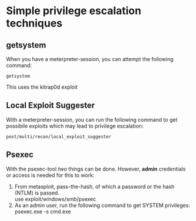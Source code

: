 # Simple privilege escalation techniques

## getsystem
When you have a meterpreter-session, you can attempt the following command:

    getsystem

This uses the kitrap0d exploit

## Local Exploit Suggester
With a meterpreter-session, you can run the following command to get possibile exploits which may lead to privilege escalation:

    post/multi/recon/local_exploit_suggester

## Psexec
With the psexec-tool *two* things can be done. However, **admin** credentials or access is needed for this to work:
1. From metasploit, pass-the-hash, of which a password or the hash (NTLM) is passed.  
        use exploit/windows/smb/psexec
2. As an admin user, run the following command to get SYSTEM privileges:
        psexec.exe -s cmd.exe
